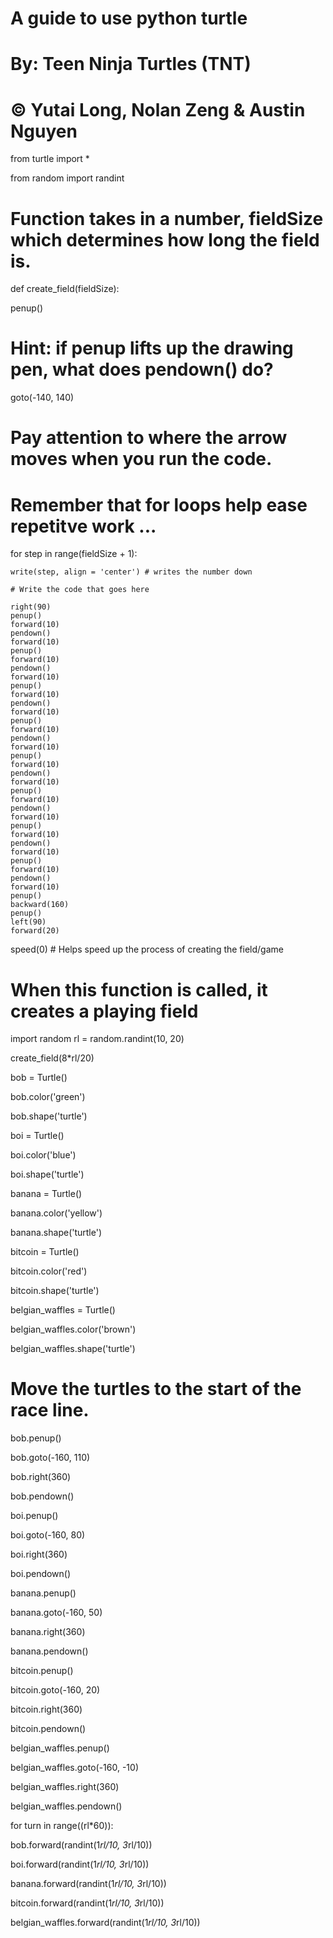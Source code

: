 <h1>A guide to use python turtle

<h1>By: Teen Ninja Turtles (TNT) </h1>

<h1>&copy; Yutai Long, Nolan Zeng & Austin Nguyen</h1>






from turtle import *

from random import randint

# Function takes in a number, fieldSize which determines how long the field is.
def create_field(fieldSize):

  penup()   
  # Hint: if penup lifts up the drawing pen, what does pendown() do?
  goto(-140, 140) 
  # Pay attention to where the arrow moves when you run the code.

  # Remember that for loops help ease repetitve work ... 
  for step in range(fieldSize + 1):

    write(step, align = 'center') # writes the number down
    
    # Write the code that goes here
    
    right(90)
    penup()
    forward(10) 
    pendown()
    forward(10)
    penup()
    forward(10)
    pendown()
    forward(10)
    penup()
    forward(10) 
    pendown()
    forward(10)
    penup()
    forward(10)
    pendown()
    forward(10)
    penup()
    forward(10) 
    pendown()
    forward(10)
    penup()
    forward(10)
    pendown()
    forward(10)
    penup()
    forward(10) 
    pendown()
    forward(10)
    penup()
    forward(10)
    pendown()
    forward(10)
    penup()
    backward(160)
    penup()
    left(90)
    forward(20)


speed(0) # Helps speed up the process of creating the field/game

# When this function is called, it creates a playing field

import random
rl = random.randint(10, 20)




create_field(8*rl/20)

bob = Turtle()

bob.color('green')

bob.shape('turtle')

boi = Turtle()

boi.color('blue')

boi.shape('turtle')

banana = Turtle()

banana.color('yellow')

banana.shape('turtle')

bitcoin = Turtle()

bitcoin.color('red')

bitcoin.shape('turtle')

belgian_waffles = Turtle()

belgian_waffles.color('brown')

belgian_waffles.shape('turtle')

# Move the turtles to the start of the race line. 

bob.penup()

bob.goto(-160, 110)

bob.right(360)

bob.pendown()


boi.penup()

boi.goto(-160, 80)

boi.right(360)

boi.pendown()

banana.penup()

banana.goto(-160, 50)

banana.right(360)

banana.pendown()

bitcoin.penup()

bitcoin.goto(-160, 20)

bitcoin.right(360)

bitcoin.pendown()

belgian_waffles.penup()

belgian_waffles.goto(-160, -10)

belgian_waffles.right(360)

belgian_waffles.pendown()




for turn in range((rl*60)):
  
  bob.forward(randint(1*rl/10, 3*rl/10))
  
  boi.forward(randint(1*rl/10, 3*rl/10))
  
  banana.forward(randint(1*rl/10, 3*rl/10))
  
  bitcoin.forward(randint(1*rl/10, 3*rl/10))
  
  belgian_waffles.forward(randint(1*rl/10, 3*rl/10))


